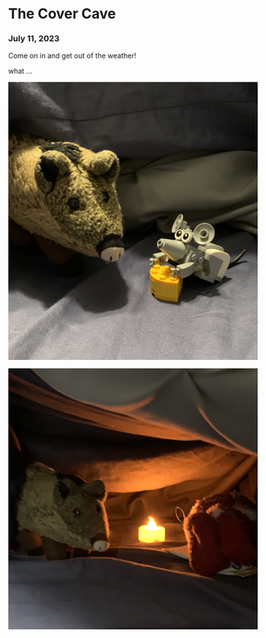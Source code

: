 
# The Cover Cave
### July 11, 2023

Come on in and get out of the weather!

what ...

![](/blog/pics/10-Cave/10-Cave01.jpg)

![](/blog/pics/10-Cave/10-Cover02.jpg)
